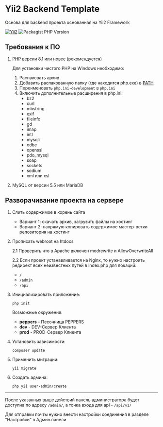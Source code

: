# Yii2 Backend Template

Основа для backend проекта основанная на Yii2 Framework

[![Yii2](https://img.shields.io/badge/Powered_by-Yii_Framework-green.svg?style=flat)](https://www.yiiframework.com/)
![Packagist PHP Version](https://img.shields.io/packagist/dependency-v/phpunit/phpunit/php)

## Требования к ПО

1. [PHP](https://www.php.net/downloads.php) версии 8.1 или новее (рекомендуется)
    
    Для установки чистого PHP на Windows необходимо:
    1. Распаковать архив
    2. Добавить распакованную папку (где находится php.exe) в [PATH](https://www.php.net/manual/ru/faq.installation.php#faq.installation.addtopath)
    3. Переименовать `php.ini-development` в `php.ini`
    4. Включить дополнительные расширения в php.ini:
        - bz2
        - curl
        - mbstring
        - exif
        - fileinfo
        - gd
        - imap
        - intl
        - mysqli
        - odbc
        - openssl
        - pdo_mysql
        - soap
        - sockets
        - sodium
        - xml или xsl
2. MySQL от версии 5.5 или MariaDB


## Разворачивание проекта на сервере

1. Слить содержимое в корень сайта
    - Вариант 1: скачать архив, загрузить файлы на хостинг
    - Вариант 2: напрямую копировать содержимое мастер-ветки репозитория на хостинг

2. Прописать webroot на htdocs

    2.1 Проверить что в Apache включен modrewrite и AllowOverwriteAll

    2.2 Если проект устанавливается на Nginx, то нужно настроить редирект всех неизвестных путей в index.php для локаций:
    - `/`
    - `/admin`
    - `/api`

3. Инициализировать приложение:

    ```shell
    php init
    ```

    Возможные окружения:
    - **peppers** - Песочница PEPPERS
    - **dev** - DEV-Сервер Клиента
    - **prod** - PROD-Сервер Клиента

4. Установить зависимости:

    ```
    composer update
    ```

5. Применить миграции:

    ```
    yii migrate
    ```
   
6. Создать админа:

    ```
    php yii user-admin/create
    ```

-------------------
После указанных выше действий панель администратора будет доступна по адресу `/admin/`, а точка входа для api - `/api/v1/`

Для отправки почты нужно внести настройки соединения в разделе "Настройки" в Админ.панели

